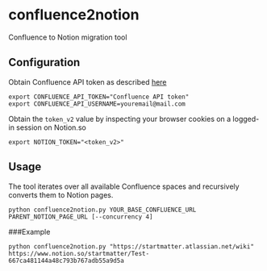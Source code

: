 # confluence2notion
Confluence to Notion migration tool

## Configuration
Obtain Confluence API token as described [here](https://confluence.atlassian.com/cloud/api-tokens-938839638.html)

```
export CONFLUENCE_API_TOKEN="Confluence API token"
export CONFLUENCE_API_USERNAME=youremail@mail.com
```

Obtain the `token_v2` value by inspecting your browser cookies on a logged-in session on Notion.so

```
export NOTION_TOKEN="<token_v2>"
```

## Usage
The tool iterates over all available Confluence spaces and recursively converts them to Notion pages.

```
python confluence2notion.py YOUR_BASE_CONFLUENCE_URL PARENT_NOTION_PAGE_URL [--concurrency 4]
```

###Example
```
python confluence2notion.py "https://startmatter.atlassian.net/wiki" https://www.notion.so/startmatter/Test-667ca481144a48c793b767adb55a9d5a
```
